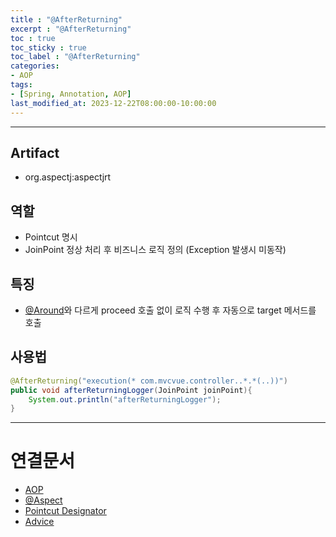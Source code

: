 ```yaml
---
title : "@AfterReturning"
excerpt : "@AfterReturning"
toc : true
toc_sticky : true
toc_label : "@AfterReturning"
categories:
- AOP
tags:
- [Spring, Annotation, AOP]
last_modified_at: 2023-12-22T08:00:00-10:00:00
---
```

  
---
  
## Artifact
- org.aspectj:aspectjrt
  
## 역할
- Pointcut 명시
- JoinPoint 정상 처리 후 비즈니스 로직 정의 (Exception 발생시 미동작)
  
## 특징
- [@Around](../../aop/aop-@Around)와 다르게 proceed 호출 없이 로직 수행 후 자동으로 target 메서드를 호출
  
## 사용법
  
```java
@AfterReturning("execution(* com.mvcvue.controller..*.*(..))")  
public void afterReturningLogger(JoinPoint joinPoint){  
    System.out.println("afterReturningLogger");  
}
```

---
  
# 연결문서
- [AOP](../../spring/spring-AOP)
- [@Aspect](../../aop/aop-@Aspect)
- [Pointcut Designator](../../spring/spring-Pointcut-Designator)
- [Advice](../../spring/spring-Advice)